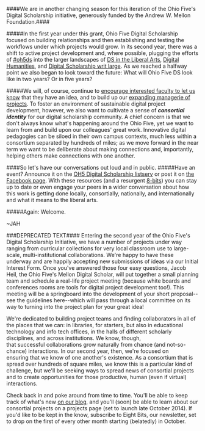 ####We are in another changing season for this iteration of the Ohio Five's Digital Scholarship initiative, generously funded by the Andrew W. Mellon Foundation.####

#####In the first year under this grant, Ohio Five Digital Scholarship focused on building relationships and then establishing and testing the workflows under which projects would grow. In its second year, there was a shift to active project development and, where possible, plugging the efforts of [#oh5ds](https://twitter.com/search?q=%23oh5ds&src=typd) into the larger landscapes of [DS in the Liberal Arts](https://youtu.be/Bb6SFTZhP9M), [Digital Humanities](https://apps.mla.org/program_details?prog_id=411&year=2016), and [Digital Scholarship writ large](http://personal.psu.edu/amm81/sci/sciwhitepaper.html#Scudéry). As we reached a halfway point we also began to look toward the future: What will Ohio Five DS look like in two years? Or in five years?

#####We will, of course, continue to [encourage interested faculty to let us know](http://digitalscholarship.ohio5.org/initial-interest-form/) that they have an idea, and to build up our [expanding managerie of projects](http://digitalscholarship.ohio5.org/oh5_projects/). To foster an environment of sustainable digital project development, however, we also want to cultivate a sense of ***consortial identity*** for our digital scholarship community. A chief concern is that we don't always know what's happening around the Ohio Five, yet we want to learn from and build upon our colleagues' great work. Innovative digital pedagogies can be siloed in their own campus contexts, much less within a consortium separated by hundreds of miles; as we move forward in the near term we want to be deliberate about making connections and, importantly, helping others make connections with one another. 

####So let's have our conversations out loud and in public. 
#####Have an event? Announce it on the [OH5 Digital Scholarship listserv](https://groups.google.com/forum/#!forum/oh5digitalscholarship) or post it on [the Facebook page](https://www.facebook.com/ohiofiveDS/). With these resources (and a resurgent [8-bits](http://us9.campaign-archive2.com/home/?u=70ff65e31bcfd9306a77d2327&id=fc1185fb48)) you can stay up to date or even engage your peers in a wider conversation about how this work is getting done locally, consortially, nationally, and internationally and what it means to the liberal arts. 

#####Again: Welcome. 

~JAH




###DEPRECATED TEXT####
Entering the second year of the Ohio Five's Digital Scholarship Initiative, we have a number of projects under way ranging from curricular collections for very local classroom use to large-scale, multi-institutional collaborations. We're happy to have these underway and are happily accepting new submissions of ideas via our Initial Interest Form. Once you've answered those four easy questions, Jacob Heil, the Ohio Five's Mellon Digital Scholar, will put together a small planning team and schedule a real-life project meeting (because white boards and conferences rooms are tools for digital project development too!). This meeting will be a springboard into the development of your short proposal--see the guidelines here--which will pass through a local committee on its way to turning into the project plan for your great idea!

We're dedicated to building project teams and finding collaborators in all of the places that we can: in libraries, for starters, but also in educational technology and info tech offices, in the halls of different scholarly disciplines, and across institutions. We know, though, that successful collaborations grow naturally from chance (and not-so-chance) interactions. In our second year, then, we're focused on ensuring that we know of one another's existence. As a consortium that is spread over hundreds of square miles, we know this is a particular kind of challenge, but we'll be seeking ways to spread news of consortial projects and to create opportunities for those productive, human (even if virtual) interactions.

Check back in and poke around from time to time. You'll be able to keep track of what's new <a title="Our Latest Posts" href="http://digitalscholarship.ohio5.org/blog/">on our blog</a>, and you'll (soon) be able to learn about our consortial projects on a projects page (set to launch late October 2014). If you'd like to be kept in the know, subscribe to Eight Bits, our newsletter, set to drop on the first of every other month starting (belatedly) in October.